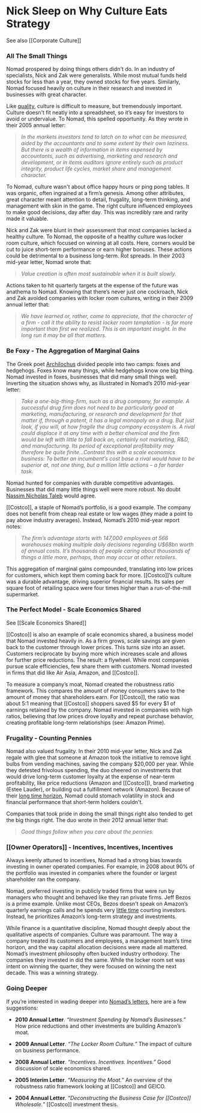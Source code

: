 # Nick Sleep on Why Culture Eats Strategy

See also [[Corporate Culture]]




### All The Small Things

Nomad prospered by doing things others didn't do. In an industry of specialists, Nick and Zak were generalists. While most mutual funds held stocks for less than a year, they owned stocks for five years. Similarly, Nomad focused heavily on culture in their research and invested in businesses with great character.  

Like [quality](https://kjlabuz.substack.com/p/29-patagonia-recessions-and-flight), culture is difficult to measure, but tremendously important. Culture doesn't fit neatly into a spreadsheet, so it’s easy for investors to avoid or undervalue. To Nomad, this spelled opportunity. As they wrote in their 2005 annual letter:

> _In the markets investors tend to latch on to what can be measured, aided by the accountants and to some extent by their own laziness. But there is a wealth of information in items expensed by accountants, such as advertising, marketing and research and development, or in items auditors ignore entirely such as product integrity, product life cycles, market share and management character._ 

To Nomad, culture wasn't about office happy hours or ping pong tables. It was organic, often ingrained at a firm’s genesis. Among other attributes, great character meant attention to detail, frugality, long-term thinking, and management with skin in the game. The right culture influenced employees to make good decisions, day after day. This was incredibly rare and rarity made it valuable. 

Nick and Zak were blunt in their assessment that most companies lacked a healthy culture. To Nomad, the opposite of a healthy culture was locker room culture, which focused on winning at all costs. Here, corners would be cut to juice short-term performance or earn higher bonuses. These actions could be detrimental to a business long-term. Rot spreads. In their 2003 mid-year letter, Nomad wrote that:

> _Value creation is often most sustainable when it is built slowly._

Actions taken to hit quarterly targets at the expense of the future was anathema to Nomad. Knowing that there’s never just one cockroach, Nick and Zak avoided companies with locker room cultures, writing in their 2009 annual letter that:

> _We have learned or, rather, come to appreciate, that the character of a firm - call it the ability to resist locker room temptation - is far more important than first we realized. This is an important insight. In the long run it may be all that matters._

### Be Foxy - The Aggregation of Marginal Gains

The Greek poet [Archilochus](https://www.npr.org/2019/07/08/739502013/the-fox-and-the-hedgehog-a-story-of-triumphs-and-tragedy#:~:text=different%20cognitive%20styles.-,%22The%20hedgehogs%20are%20more%20the%20big%20idea%20people%2C%20more%20decisive,different%20approaches%20with%20different%20problems.&text=The%20Greek%20poet%20Archilochus%20wrote%2C%20%22the%20fox%20knows%20many%20things,hedgehog%20knows%20one%20big%20thing.%22) divided people into two camps: foxes and hedgehogs. Foxes know many things, while hedgehogs know one big thing. Nomad invested in foxes, businesses that did many small things well. Inverting the situation shows why, as illustrated in Nomad’s 2010 mid-year letter:

> _Take a one-big-thing-firm, such as a drug company, for example. A successful drug firm does not need to be particularly good at marketing, manufacturing, or research and development for that matter if, through a patent, it has a legal monopoly on a drug. But just look, if you will, at how fragile the drug company ecosystem is. A rival could displace it at any time with a better chemical and the firm would be left with little to fall back on, certainly not marketing, R&D, and manufacturing. Its period of exceptional profitability may therefore be quite finite...Contrast this with a scale economics business: To better an incumbent’s cost base a rival would have to be superior at, not one thing, but a million little actions – a far harder task._

Nomad hunted for companies with durable competitive advantages. Businesses that did many little things well were more robust. No doubt [Nassim Nicholas Taleb](https://en.wikipedia.org/wiki/Antifragile) would agree. 

[[Costco]], a staple of Nomad’s portfolio, is a good example. The company does not benefit from cheap real estate or low wages (they made a point to pay above industry averages). Instead, Nomad’s 2010 mid-year report notes:

> _The firm’s advantage starts with 147,000 employees at 566 warehouses making multiple daily decisions regarding U$68bn worth of annual costs. It’s thousands of people caring about thousands of things a little more, perhaps, than may occur at other retailers._

This aggregation of marginal gains compounded, translating into low prices for customers, which kept them coming back for more. [[Costco]]’s culture was a durable advantage, driving superior financial results. Its sales per square foot of retailing space were four times higher than a run-of-the-mill supermarket. 

### The Perfect Model - Scale Economics Shared

See [[Scale Economics Shared]]

[[Costco]] is also an example of scale economics shared, a business model that Nomad invested heavily in. As a firm grows, scale savings are given back to the customer through lower prices. This turns size into an asset. Customers reciprocate by buying more which increases scale and allows for further price reductions. The result: a flywheel. While most companies pursue scale efficiencies, few share them with customers. Nomad invested in firms that did like Air Asia, Amazon, and [[Costco]]. 

To measure a company’s moat, Nomad created the robustness ratio framework. This compares the amount of money consumers save to the amount of money that shareholders earn. For [[Costco]], the ratio was about 5:1 meaning that [[Costco]] shoppers saved $5 for every $1 of earnings retained by the company. Nomad invested in companies with high ratios, believing that low prices drove loyalty and repeat purchase behavior, creating profitable long-term relationships (see: Amazon Prime).

### Frugality - Counting Pennies

Nomad also valued frugality. In their 2010 mid-year letter, Nick and Zak regale with glee that someone at Amazon took the initiative to remove light bulbs from vending machines, saving the company $20,000 per year. While they detested frivolous spending, the duo cheered on investments that would drive long-term customer loyalty at the expense of near-term profitability, like price reductions (Amazon and [[Costco]]), brand marketing (Estee Lauder), or building out a fulfillment network (Amazon). Because of their [long time horizon](https://kjlabuz.substack.com/p/59-time-and-patience-part-2), Nomad could stomach volatility in stock and financial performance that short-term holders couldn't.

Companies that took pride in doing the small things right also tended to get the big things right. The duo wrote in their 2012 annual letter that:

>  _Good things follow when you care about the pennies._ 

### [[Owner Operators]] - Incentives, Incentives, Incentives

Always keenly attuned to incentives, Nomad had a strong bias towards investing in owner operated companies. For example, in 2008 about 90% of the portfolio was invested in companies where the founder or largest shareholder ran the company. 

Nomad, preferred investing in publicly traded firms that were run by managers who thought and behaved like they ran private firms. Jeff Bezos is a prime example. Unlike most CEOs, Bezos doesn't speak on Amazon’s quarterly earnings calls and he spends very [little time](https://fortune.com/2014/12/02/amazon-jeff-bezos-investors/) courting investors. Instead, he prioritizes Amazon’s long-term strategy and investments.

While finance is a quantitative discipline, Nomad thought deeply about the qualitative aspects of companies. Culture was paramount. The way a company treated its customers and employees, a management team’s time horizon, and the way capital allocation decisions were made all mattered. Nomad’s investment philosophy often bucked industry orthodoxy. The companies they invested in did the same. While the locker room set was intent on winning the quarter, they were focused on winning the next decade. This was a winning strategy.

### Going Deeper

If you’re interested in wading deeper into [Nomad’s letters](https://b-ok.asia/book/7218544/b9eac5), here are a few suggestions:

-   **2010 Annual Letter**. _“Investment Spending by Nomad’s Businesses.”_ How price reductions and other investments are building Amazon’s moat. 
    
-   **2009 Annual Letter**. _“The Locker Room Culture.”_ The impact of culture on business performance.
    
-   **2008 Annual Letter**. _“Incentives. Incentives. Incentives.”_ Good discussion of scale economics shared.
    
-   **2005 Interim Letter**. _“Measuring the Moat.”_ An overview of the robustness ratio framework looking at [[Costco]] and GEICO. 
    
-   **2004 Annual Letter**. “_Deconstructing the Business Case for [[Costco]] Wholesale._” [[Costco]] investment thesis. 
    

